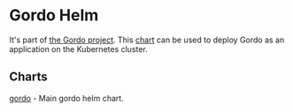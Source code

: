 # Gordo Helm

It's part of [the Gordo project](https://github.com/equinor/gordo). This [chart](https://github.com/equinor/gordo-helm/tree/main/charts/gordo) can be used to deploy Gordo as an application on the Kubernetes cluster.

## Charts
[gordo](./charts/gordo) - Main gordo helm chart.
